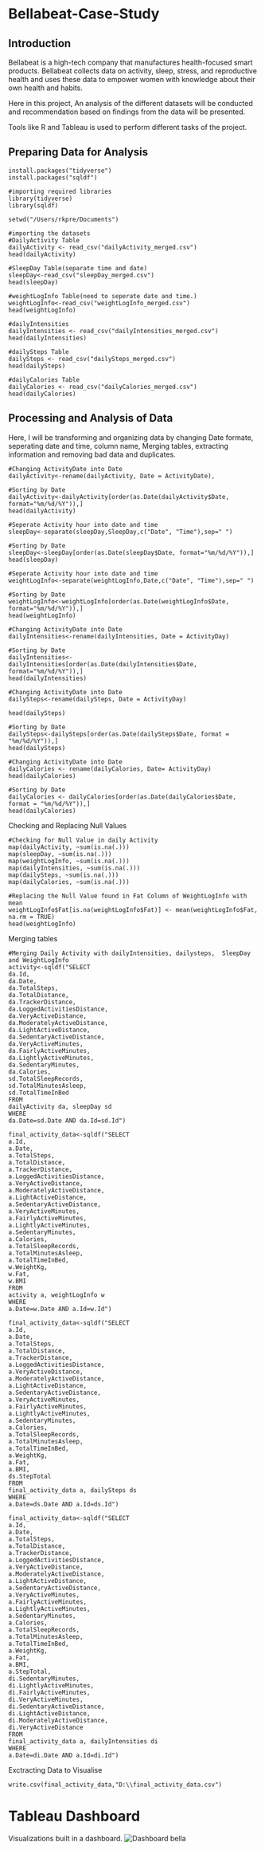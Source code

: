 # Bellabeat-Case-Study

## Introduction
Bellabeat is a high-tech company that manufactures health-focused smart products. Bellabeat collects data on activity, sleep, stress, and reproductive health and uses these data to empower women with knowledge about their own health and habits.

Here in this project, An analysis of the different datasets will be conducted and recommendation based on findings from the data will be presented.

Tools like R and Tableau is used to perform different tasks of the project.

## Preparing Data for Analysis
```
install.packages("tidyverse")
install.packages("sqldf")

#importing required libraries
library(tidyverse)
library(sqldf)

setwd("/Users/rkpre/Documents")
```
```
#importing the datasets
#DailyActivity Table
dailyActivity <- read_csv("dailyActivity_merged.csv")
head(dailyActivity)

#SleepDay Table(separate time and date) 
sleepDay<-read_csv("sleepDay_merged.csv")
head(sleepDay)

#weightLogInfo Table(need to seperate date and time.)
weightLogInfo<-read_csv("weightLogInfo_merged.csv")
head(weightLogInfo)

#dailyIntensities
dailyIntensities <- read_csv("dailyIntensities_merged.csv")
head(dailyIntensities)

#dailySteps Table
dailySteps <- read_csv("dailySteps_merged.csv")
head(dailySteps)

#dailyCalories Table
dailyCalories <- read_csv("dailyCalories_merged.csv")
head(dailyCalories)
```

## Processing and Analysis of Data
Here, I will be transforming and organizing data by changing Date formate, seperating date and time, column name, Merging tables, extracting information and removing bad data and duplicates.
```
#Changing ActivityDate into Date
dailyActivity<-rename(dailyActivity, Date = ActivityDate),

#Sorting by Date
dailyActivity<-dailyActivity[order(as.Date(dailyActivity$Date, format="%m/%d/%Y")),]
head(dailyActivity)
```
```
#Seperate Activity hour into date and time
sleepDay<-separate(sleepDay,SleepDay,c("Date", "Time"),sep=" ")

#Sorting by Date
sleepDay<-sleepDay[order(as.Date(sleepDay$Date, format="%m/%d/%Y")),]
head(sleepDay)
```
```
#Seperate Activity hour into date and time
weightLogInfo<-separate(weightLogInfo,Date,c("Date", "Time"),sep=" ")

#Sorting by Date
weightLogInfo<-weightLogInfo[order(as.Date(weightLogInfo$Date, format="%m/%d/%Y")),]
head(weightLogInfo)
```
```
#Changing ActivityDate into Date
dailyIntensities<-rename(dailyIntensities, Date = ActivityDay)

#Sorting by Date
dailyIntensities<-dailyIntensities[order(as.Date(dailyIntensities$Date, format="%m/%d/%Y")),]
head(dailyIntensities)
````

```
#Changing ActivityDate into Date
dailySteps<-rename(dailySteps, Date = ActivityDay)

head(dailySteps)

#Sorting by Date
dailySteps<-dailySteps[order(as.Date(dailySteps$Date, format = "%m/%d/%Y")),]
head(dailySteps)
```
```
#Changing ActivityDate into Date
dailyCalories <- rename(dailyCalories, Date= ActivityDay)
head(dailyCalories)

#Sorting by Date
dailyCalories <- dailyCalories[order(as.Date(dailyCalories$Date, format = "%m/%d/%Y")),]
head(dailyCalories)
```
Checking and Replacing Null Values
```
#Checking for Null Value in daily Activity
map(dailyActivity, ~sum(is.na(.)))
map(sleepDay, ~sum(is.na(.)))
map(weightLogInfo, ~sum(is.na(.)))
map(dailyIntensities, ~sum(is.na(.)))
map(dailySteps, ~sum(is.na(.)))
map(dailyCalories, ~sum(is.na(.)))

#Replacing the Null Value found in Fat Column of WeightLogInfo with mean
weightLogInfo$Fat[is.na(weightLogInfo$Fat)] <- mean(weightLogInfo$Fat, na.rm = TRUE)
head(weightLogInfo)
```

Merging tables 
```
#Merging Daily Activity with dailyIntensities, dailysteps,  SleepDay and WeightLogInfo
activity<-sqldf("SELECT
da.Id,
da.Date,
da.TotalSteps,
da.TotalDistance,
da.TrackerDistance,
da.LoggedActivitiesDistance,
da.VeryActiveDistance,
da.ModeratelyActiveDistance,
da.LightActiveDistance,
da.SedentaryActiveDistance,
da.VeryActiveMinutes,
da.FairlyActiveMinutes,
da.LightlyActiveMinutes,
da.SedentaryMinutes,
da.Calories,
sd.TotalSleepRecords,
sd.TotalMinutesAsleep,
sd.TotalTimeInBed
FROM 
dailyActivity da, sleepDay sd 
WHERE
da.Date=sd.Date AND da.Id=sd.Id")

final_activity_data<-sqldf("SELECT
a.Id,
a.Date,
a.TotalSteps,
a.TotalDistance,
a.TrackerDistance,
a.LoggedActivitiesDistance,
a.VeryActiveDistance,
a.ModeratelyActiveDistance,
a.LightActiveDistance,
a.SedentaryActiveDistance,
a.VeryActiveMinutes,
a.FairlyActiveMinutes,
a.LightlyActiveMinutes,
a.SedentaryMinutes,
a.Calories,
a.TotalSleepRecords,
a.TotalMinutesAsleep, 
a.TotalTimeInBed,
w.WeightKg,
w.Fat,
w.BMI
FROM 
activity a, weightLogInfo w 
WHERE
a.Date=w.Date AND a.Id=w.Id")

final_activity_data<-sqldf("SELECT
a.Id,
a.Date,
a.TotalSteps,
a.TotalDistance,
a.TrackerDistance,
a.LoggedActivitiesDistance,
a.VeryActiveDistance,
a.ModeratelyActiveDistance,
a.LightActiveDistance,
a.SedentaryActiveDistance,
a.VeryActiveMinutes,
a.FairlyActiveMinutes,
a.LightlyActiveMinutes,
a.SedentaryMinutes,
a.Calories,
a.TotalSleepRecords,
a.TotalMinutesAsleep, 
a.TotalTimeInBed,
a.WeightKg,
a.Fat,
a.BMI,
ds.StepTotal
FROM 
final_activity_data a, dailySteps ds 
WHERE
a.Date=ds.Date AND a.Id=ds.Id")

final_activity_data<-sqldf("SELECT
a.Id,
a.Date,
a.TotalSteps,
a.TotalDistance,
a.TrackerDistance,
a.LoggedActivitiesDistance,
a.VeryActiveDistance,
a.ModeratelyActiveDistance,
a.LightActiveDistance,
a.SedentaryActiveDistance,
a.VeryActiveMinutes,
a.FairlyActiveMinutes,
a.LightlyActiveMinutes,
a.SedentaryMinutes,
a.Calories,
a.TotalSleepRecords,
a.TotalMinutesAsleep, 
a.TotalTimeInBed,
a.WeightKg,
a.Fat,
a.BMI,
a.StepTotal,
di.SedentaryMinutes,
di.LightlyActiveMinutes,
di.FairlyActiveMinutes,
di.VeryActiveMinutes,
di.SedentaryActiveDistance,
di.LightActiveDistance,
di.ModeratelyActiveDistance,
di.VeryActiveDistance
FROM
final_activity_data a, dailyIntensities di
WHERE
a.Date=di.Date AND a.Id=di.Id")
```
Exctracting Data to Visualise 
```
write.csv(final_activity_data,"D:\\final_activity_data.csv")
```
# Tableau Dashboard

Visualizations built in a dashboard.
![Dashboard bella](https://user-images.githubusercontent.com/53640666/161537430-e19cf027-58b7-4c34-8e63-0a24d755f41a.png)
